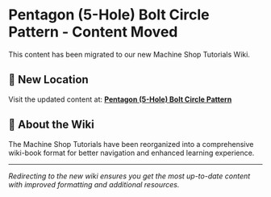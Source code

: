 # Pentagon (5-Hole) Bolt Circle Pattern - Content Moved

This content has been migrated to our new Machine Shop Tutorials Wiki.

## 📍 New Location

Visit the updated content at:
**[Pentagon (5-Hole) Bolt Circle Pattern](https://jonilsson.github.io/machine-shop-tutorials/bolt_circles/5_hole_pattern/)**

## 🔧 About the Wiki

The Machine Shop Tutorials have been reorganized into a comprehensive
wiki-book format for better navigation and enhanced learning experience.

---

*Redirecting to the new wiki ensures you get the most up-to-date content
with improved formatting and additional resources.*